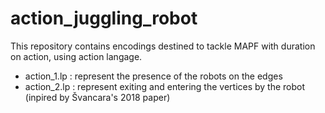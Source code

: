 # action_juggling_robot

This repository contains encodings destined to tackle MAPF with duration on action, using action langage.

* action_1.lp : represent the presence of the robots on the edges
* action_2.lp : represent exiting and entering the vertices by the robot (inpired by Švancara's 2018 paper)
